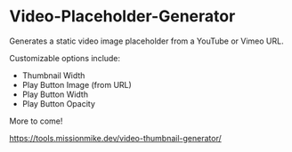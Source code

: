 # Video-Placeholder-Generator
Generates a static video image placeholder from a YouTube or Vimeo URL.

Customizable options include:
* Thumbnail Width
* Play Button Image (from URL)
* Play Button Width
* Play Button Opacity

More to come!

https://tools.missionmike.dev/video-thumbnail-generator/
